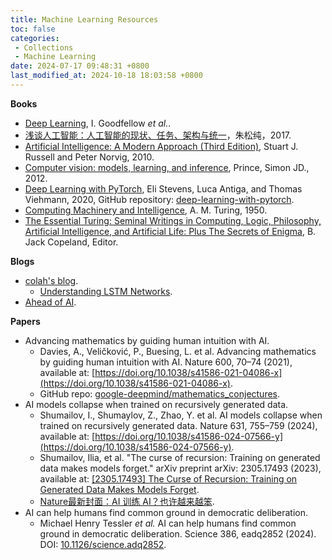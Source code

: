 ```yaml
---
title: Machine Learning Resources
toc: false
categories:
 - Collections
 - Machine Learning
date: 2024-07-17 09:48:31 +0800
last_modified_at: 2024-10-18 18:03:58 +0800
---
```


**Books**

- [Deep Learning](https://www.deeplearningbook.org/), I. Goodfellow *et al.*.
- [浅谈人工智能：人工智能的现状、任务、架构与统一](http://www.stat.ucla.edu/~sczhu/Blog_articles/%E6%B5%85%E8%B0%88%E4%BA%BA%E5%B7%A5%E6%99%BA%E8%83%BD.pdf)，朱松纯，2017.
- [Artificial Intelligence: A Modern Approach (Third Edition)](https://people.engr.tamu.edu/guni/csce421/files/AI_Russell_Norvig.pdf), Stuart J. Russell and Peter Norvig, 2010.
- [Computer vision: models, learning, and inference](http://www.computervisionmodels.com/), Prince, Simon JD., 2012.
- [Deep Learning with PyTorch](https://isip.piconepress.com/courses/temple/ece_4822/resources/books/Deep-Learning-with-PyTorch.pdf), Eli Stevens, Luca Antiga, and Thomas Viehmann, 2020, GitHub repository: [deep-learning-with-pytorch](https://github.com/deep-learning-with-pytorch/dlwpt-code).
- [Computing Machinery and Intelligence](https://courses.cs.umbc.edu/471/papers/turing.pdf), A. M. Turing, 1950.
- [The Essential Turing: Seminal Writings in Computing, Logic, Philosophy, Artificial Intelligence, and Artificial Life: Plus The Secrets of Enigma](https://www.cse.chalmers.se/~aikmitr/papers/Turing.pdf), B. Jack Copeland, Editor.

**Blogs**

- [colah's blog](https://colah.github.io/).
  - [Understanding LSTM Networks](https://colah.github.io/posts/2015-08-Understanding-LSTMs/).
- [Ahead of AI](https://magazine.sebastianraschka.com/).

**Papers**

- Advancing mathematics by guiding human intuition with AI.
  - Davies, A., Veličković, P., Buesing, L. et al. Advancing mathematics by guiding human intuition with AI. Nature 600, 70–74 (2021), available at: [https://doi.org/10.1038/s41586-021-04086-x](https://doi.org/10.1038/s41586-021-04086-x).
  - GitHub repo: [google-deepmind/mathematics\_conjectures](https://github.com/google-deepmind/mathematics_conjectures).
- AI models collapse when trained on recursively generated data.
  - Shumailov, I., Shumaylov, Z., Zhao, Y. et al. AI models collapse when trained on recursively generated data. Nature 631, 755–759 (2024), available at: [https://doi.org/10.1038/s41586-024-07566-y](https://doi.org/10.1038/s41586-024-07566-y).
  - Shumailov, Ilia, et al. "The curse of recursion: Training on generated data makes models forget." arXiv preprint arXiv: 2305.17493 (2023), available at: [[2305.17493] The Curse of Recursion: Training on Generated Data Makes Models Forget](https://arxiv.org/abs/2305.17493).
  - [Nature最新封面：AI 训练 AI？也许越来越笨](https://mp.weixin.qq.com/s/kC-33HNJ67EpjiijPiOilA).
- AI can help humans find common ground in democratic deliberation.
  - Michael Henry Tessler *et al.* AI can help humans find common ground in democratic deliberation. Science 386, eadq2852 (2024). DOI: [10.1126/science.adq2852](https://doi.org/10.1126/science.adq2852).